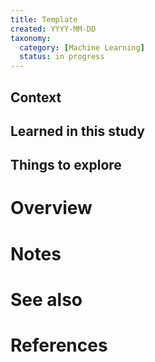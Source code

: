 ```yaml
---
title: Template
created: YYYY-MM-DD
taxonomy:
  category: [Machine Learning]
  status: in progress
---
```


## Context

## Learned in this study

## Things to explore

# Overview

# Notes

# See also

# References
